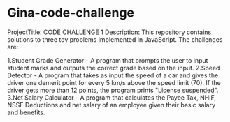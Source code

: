 # Gina-code-challenge
ProjectTitle: CODE CHALLENGE 1
Description:
This repository contains solutions to three toy problems implemented in JavaScript. The challenges are:

1.Student Grade Generator - A program that prompts the user to input student marks and outputs the correct grade based on the input.
2.Speed Detector - A program that takes as input the speed of a car and gives the driver one demerit point for every 5 km/s above the speed limit (70). If the driver gets more than 12 points, the program prints "License suspended".
3.Net Salary Calculator - A program that calculates the Payee Tax, NHIF, NSSF Deductions and net salary of an employee given their basic salary and benefits.
